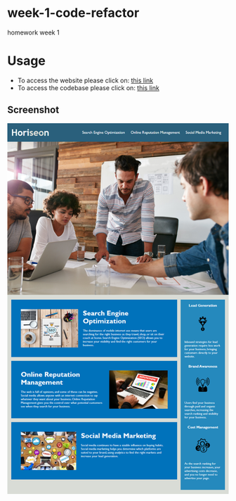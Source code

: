 # week-1-code-refactor
homework week 1
# Usage
- To access the website please click on: [this link](https://deanhay.github.io/week-1-code-refactor/)
- To access the codebase please click on: [this link](https://github.com/deanhay/week-1-code-refactor) 

## Screenshot
![Screenshot](./assets/images/01-html-css-git-homework-demo.png)